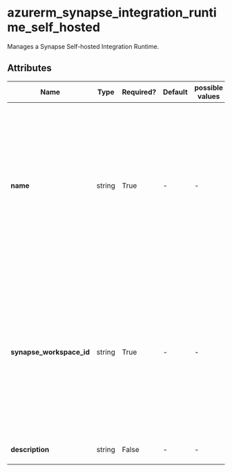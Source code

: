 # azurerm_synapse_integration_runtime_self_hosted

Manages a Synapse Self-hosted Integration Runtime.

## Attributes

| Name | Type | Required? | Default  | possible values | Description |
| ---- | ---- | --------- | -------- | ----------- | ----------- |
| **name** | string | True | -  |  -  | The name which should be used for this Synapse Self-hosted Integration Runtime. Changing this forces a new Synapse Self-hosted Integration Runtime to be created. | 
| **synapse_workspace_id** | string | True | -  |  -  | The Synapse Workspace ID in which to associate the Integration Runtime with. Changing this forces a new Synapse Self-hosted Integration Runtime to be created. | 
| **description** | string | False | -  |  -  | Integration runtime description. | 

